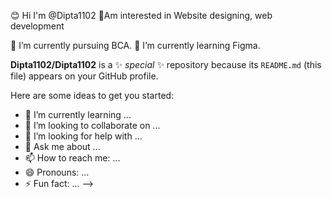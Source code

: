 😊 Hi I'm @Dipta1102
👀Am interested in Website designing, web development

🌱 I’m currently pursuing BCA.
🌱 I’m currently learning Figma.

**Dipta1102/Dipta1102** is a ✨ _special_ ✨ repository because its `README.md` (this file) appears on your GitHub profile.

Here are some ideas to get you started:


- 🌱 I’m currently learning ...
- 👯 I’m looking to collaborate on ...
- 🤔 I’m looking for help with ...
- 💬 Ask me about ...
- 📫 How to reach me: ...
- 😄 Pronouns: ...
- ⚡ Fun fact: ...
-->
